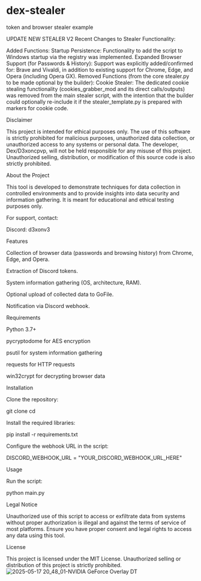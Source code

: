 # dex-stealer
token and browser stealer example

UPDATE NEW STEALER V2
Recent Changes to Stealer Functionality:

Added Functions:
Startup Persistence: Functionality to add the script to Windows startup via the registry was implemented.
Expanded Browser Support (for Passwords & History):
Support was explicitly added/confirmed for: Brave and Vivaldi, in addition to existing support for Chrome, Edge, and Opera (including Opera GX).
Removed Functions (from the core stealer.py to be made optional by the builder):
Cookie Stealer: The dedicated cookie stealing functionality (cookies_grabber_mod and its direct calls/outputs) was removed from the main stealer script, with the intention that the builder could optionally re-include it if the stealer_template.py is prepared with markers for cookie code.

Disclaimer

This project is intended for ethical purposes only. The use of this software is strictly prohibited for malicious purposes, unauthorized data collection, or unauthorized access to any systems or personal data. The developer, Dex/D3xoncpvp, will not be held responsible for any misuse of this project. Unauthorized selling, distribution, or modification of this source code is also strictly prohibited.

About the Project

This tool is developed to demonstrate techniques for data collection in controlled environments and to provide insights into data security and information gathering. It is meant for educational and ethical testing purposes only.

For support, contact:

Discord: d3xonv3

Features

Collection of browser data (passwords and browsing history) from Chrome, Edge, and Opera.

Extraction of Discord tokens.

System information gathering (OS, architecture, RAM).

Optional upload of collected data to GoFile.

Notification via Discord webhook.

Requirements

Python 3.7+

pycryptodome for AES encryption

psutil for system information gathering

requests for HTTP requests

win32crypt for decrypting browser data

Installation

Clone the repository:

git clone <repository-url>
cd <repository-folder>

Install the required libraries:

pip install -r requirements.txt

Configure the webhook URL in the script:

DISCORD_WEBHOOK_URL = "YOUR_DISCORD_WEBHOOK_URL_HERE"

Usage

Run the script:

python main.py

Legal Notice

Unauthorized use of this script to access or exfiltrate data from systems without proper authorization is illegal and against the terms of service of most platforms. Ensure you have proper consent and legal rights to access any data using this tool.

License

This project is licensed under the MIT License. Unauthorized selling or distribution of this project is strictly prohibited.
![2025-05-17 20_48_01-NVIDIA GeForce Overlay DT](https://github.com/user-attachments/assets/ea9413ca-c6e3-44dc-bc85-c43348e1a2e8)
